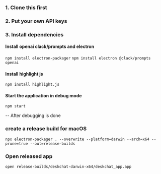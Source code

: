 
### 1. Clone this first
### 2. Put your own API keys
### 3. Install dependencies

#### Install openai clack/prompts and electron
`npm install electron-packager`
`npm install electron @clack/prompts openai`

#### Install highlight js
`npm install highlight.js`


#### Start the application in debug mode
`npm start`


-- After debugging is done


### create a release build for macOS
`npx electron-packager . --overwrite --platform=darwin --arch=x64 --prune=true --out=release-builds`

### Open released app
`open release-builds/deskchat-darwin-x64/deskchat_app.app`

